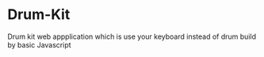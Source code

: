 # Drum-Kit

Drum kit web appplication which is use your keyboard instead of drum build by basic Javascript
